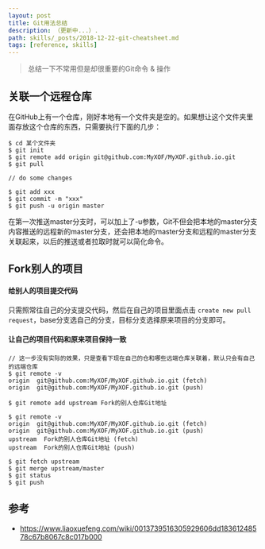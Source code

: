 ```yaml
---
layout: post
title: Git用法总结
description: （更新中...）.
path: skills/_posts/2018-12-22-git-cheatsheet.md
tags: [reference, skills]
---
```


> 总结一下不常用但是却很重要的Git命令 & 操作

## 关联一个远程仓库

在GitHub上有一个仓库，刚好本地有一个文件夹是空的。如果想让这个文件夹里面存放这个仓库的东西，只需要执行下面的几步：

```$xslt
$ cd 某个文件夹
$ git init
$ git remote add origin git@github.com:MyXOF/MyXOF.github.io.git
$ git pull

// do some changes

$ git add xxx
$ git commit -m "xxx"
$ git push -u origin master
```

在第一次推送master分支时，可以加上了-u参数，Git不但会把本地的master分支内容推送的远程新的master分支，还会把本地的master分支和远程的master分支关联起来，以后的推送或者拉取时就可以简化命令。


## Fork别人的项目

#### 给别人的项目提交代码

只需照常往自己的分支提交代码，然后在自己的项目里面点击 `create new pull request`，base分支选自己的分支，目标分支选择原来项目的分支即可。

#### 让自己的项目代码和原来项目保持一致

```$xslt
// 这一步没有实际的效果，只是查看下现在自己的仓和哪些远端仓库关联着，默认只会有自己的远端仓库
$ git remote -v
origin  git@github.com:MyXOF/MyXOF.github.io.git (fetch)
origin  git@github.com:MyXOF/MyXOF.github.io.git (push)

$ git remote add upstream Fork的别人仓库Git地址

$ git remote -v
origin  git@github.com:MyXOF/MyXOF.github.io.git (fetch)
origin  git@github.com:MyXOF/MyXOF.github.io.git (push)
upstream  Fork的别人仓库Git地址 (fetch)
upstream  Fork的别人仓库Git地址 (push)

$ git fetch upstream
$ git merge upstream/master
$ git status
$ git push
```

## 参考

* https://www.liaoxuefeng.com/wiki/0013739516305929606dd18361248578c67b8067c8c017b000
